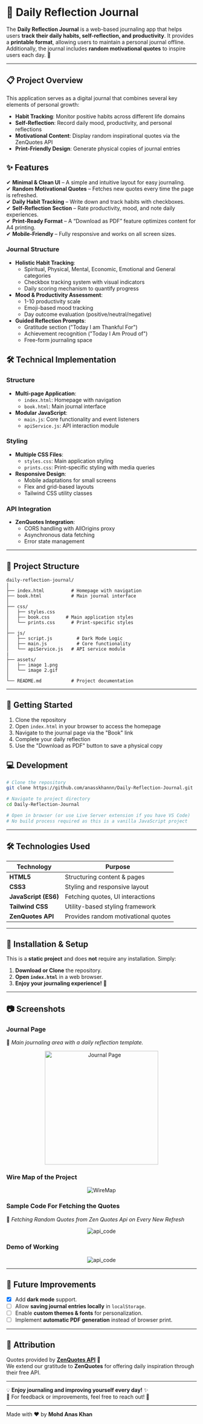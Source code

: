 # 📝 Daily Reflection Journal

The **Daily Reflection Journal** is a web-based journaling app that helps users **track their daily habits, self-reflection, and productivity**. It provides a **printable format**, allowing users to maintain a personal journal offline. Additionally, the journal includes **random motivational quotes** to inspire users each day. 🚀

---
## 📋 Project Overview

This application serves as a digital journal that combines several key elements of personal growth:
- **Habit Tracking**: Monitor positive habits across different life domains
- **Self-Reflection**: Record daily mood, productivity, and personal reflections
- **Motivational Content**: Display random inspirational quotes via the ZenQuotes API
- **Print-Friendly Design**: Generate physical copies of journal entries



## **✨ Features**
✔ **Minimal & Clean UI** – A simple and intuitive layout for easy journaling.  
✔ **Random Motivational Quotes** – Fetches new quotes every time the page is refreshed.  
✔ **Daily Habit Tracking** – Write down and track habits with checkboxes.  
✔ **Self-Reflection Section** – Rate productivity, mood, and note daily experiences.  
✔ **Print-Ready Format** – A “Download as PDF” feature optimizes content for A4 printing.  
✔ **Mobile-Friendly** – Fully responsive and works on all screen sizes.  

### Journal Structure
- **Holistic Habit Tracking**:
  - Spiritual, Physical, Mental, Economic, Emotional and General categories
  - Checkbox tracking system with visual indicators
  - Daily scoring mechanism to quantify progress
- **Mood & Productivity Assessment**:
  - 1-10 productivity scale
  - Emoji-based mood tracking
  - Day outcome evaluation (positive/neutral/negative)
- **Guided Reflection Prompts**:
  - Gratitude section ("Today I am Thankful For")
  - Achievement recognition ("Today I Am Proud of")
  - Free-form journaling space

## 🛠️ Technical Implementation

### Structure
- **Multi-page Application**:
  - `index.html`: Homepage with navigation
  - `book.html`: Main journal interface
- **Modular JavaScript**:
  - `main.js`: Core functionality and event listeners
  - `apiService.js`: API interaction module

### Styling
- **Multiple CSS Files**:
  - `styles.css`: Main application styling
  - `prints.css`: Print-specific styling with media queries
- **Responsive Design**:
  - Mobile adaptations for small screens
  - Flex and grid-based layouts
  - Tailwind CSS utility classes

### API Integration
- **ZenQuotes Integration**:
  - CORS handling with AllOrigins proxy
  - Asynchronous data fetching
  - Error state management

---

## **📂 Project Structure**
```
daily-reflection-journal/
│
├── index.html          # Homepage with navigation
├── book.html           # Main journal interface
│
├── css/
│   ├── styles.css
│   ├── book.css      # Main application styles
│   └── prints.css      # Print-specific styles
│
├── js/
│   ├── script.js         # Dark Mode Logic
│   ├── main.js           # Core functionality
│   └── apiService.js   # API service module
|
├── assets/
│   ├── image 1.png  
│   └── image 2.gif  
│
└── README.md           # Project documentation
```


---
## 🚀 Getting Started

1. Clone the repository
2. Open `index.html` in your browser to access the homepage
3. Navigate to the journal page via the "Book" link
4. Complete your daily reflection
5. Use the "Download as PDF" button to save a physical copy

## 💻 Development

```bash
# Clone the repository
git clone https://github.com/anasskhannn/Daily-Reflection-Journal.git

# Navigate to project directory
cd Daily-Reflection-Journal

# Open in browser (or use Live Server extension if you have VS Code)
# No build process required as this is a vanilla JavaScript project
```

---

## **🛠 Technologies Used**
| Technology      | Purpose |
|----------------|---------|
| **HTML5**      | Structuring content & pages |
| **CSS3**       | Styling and responsive layout |
| **JavaScript (ES6)** | Fetching quotes, UI interactions |
| **Tailwind CSS** | Utility-based styling framework |
| **ZenQuotes API** | Provides random motivational quotes |

---

## **🔧 Installation & Setup**
This is a **static project** and does **not** require any installation. Simply:
1. **Download or Clone** the repository.
2. **Open `index.html`** in a web browser.
3. **Enjoy your journaling experience!** 🎯

---

## **📷 Screenshots**

### **Journal Page**
📌 *Main journaling area with a daily reflection template.*

<div align="center">
    <img src="assets/00001.jpg" alt="Journal Page" width="300" />
</div>

### **Wire Map of the Project**
<div align="center">
    <img src="assets/Wire Map of Habit Tracker.svg" alt="WireMap"/>
</div>

### **Sample Code For Fetching the Quotes**
📌 *Fetching Random Quotes from Zen Quotes Api on Every New Refresh*
<div align="center">
    <img src="assets/code.png" alt="api_code"/>
</div>

### **Demo of Working**
<div align="center">
    <img src="assets/Demo of Journal Page.gif" alt="api_code"/>
</div>

---

## **🌟 Future Improvements**
- [X] Add **dark mode** support.  
- [ ] Allow **saving journal entries locally** in `localStorage`.  
- [ ] Enable **custom themes & fonts** for personalization.  
- [ ] Implement **automatic PDF generation** instead of browser print.  

---

## **📢 Attribution**
Quotes provided by **[ZenQuotes API](https://zenquotes.io/)** 🧘  
We extend our gratitude to **ZenQuotes** for offering daily inspiration through their free API.

---

💡 **Enjoy journaling and improving yourself every day!** ✨  
📧 For feedback or improvements, feel free to reach out! 🚀

---
Made with ❤️ by **Mohd Anas Khan**